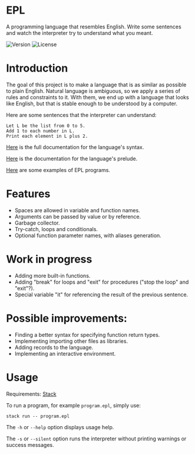# EPL
A programming language that resembles English. Write some sentences and watch the interpreter try to understand what you meant.

![Version](https://img.shields.io/badge/version-v3.10.0-blue)
![License](https://img.shields.io/badge/license-MIT-brightgreen)

# Introduction
The goal of this project is to make a language that is as similar as possible to plain English. Natural language is ambiguous, so we apply a series of rules and constraints to it. With them, we end up with a language that looks like English, but that is stable enough to be understood by a computer.

Here are some sentences that the interpreter can understand:
```
Let L be the list from 0 to 5.
Add 1 to each number in L.
Print each element in L plus 2.
```

[Here](docs/syntax.md) is the full documentation for the language's syntax.

[Here](docs/prelude.md) is the documentation for the language's prelude.

[Here](examples) are some examples of EPL programs.

# Features
- Spaces are allowed in variable and function names.
- Arguments can be passed by value or by reference.
- Garbage collector.
- Try-catch, loops and conditionals.
- Optional function parameter names, with aliases generation.

# Work in progress
- Adding more built-in functions.
- Adding "break" for loops and "exit" for procedures ("stop the loop" and "exit"?).
- Special variable "it" for referencing the result of the previous sentence.

# Possible improvements:
- Finding a better syntax for specifying function return types.
- Implementing importing other files as libraries.
- Adding records to the language.
- Implementing an interactive environment.

# Usage
Requirements: [Stack](https://docs.haskellstack.org/en/stable/README/)

To run a program, for example `program.epl`, simply use:
```
stack run -- program.epl
```

The `-h` or `--help` option displays usage help.

The `-s` or `--silent` option runs the interpreter without printing warnings or success messages.


